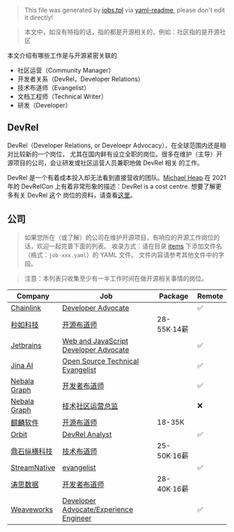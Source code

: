 > This file was generated by [jobs.tpl](jobs.tpl) via [yaml-readme](https://github.com/LinuxSuRen/yaml-readme), please don't edit it directly!

> 本文中，如没有特指的话，指的都是开源相关的，例如：社区指的是开源社区

本文介绍有哪些工作是与开源紧密关联的

* 社区运营（Community Manager）
* 开发者关系（DevRel，Developer Relations）
* 技术布道师（Evangelist）
* 文档工程师（Technical Writer）
* 研发（Developer）

## DevRel
DevRel（Developer Relations, or Develoepr Advocacy），在全球范围内还是相对比较新的一个岗位，
尤其在国内鲜有设立全职的岗位。很多在维护（主导）开源项目的公司，会让研发或社区运营人员兼职地做 DevRel 相关
的工作。

DevRel 是一个有着成本投入却无法看到直接营收的团队。[Michael Heap](https://www.youtube.com/watch?v=tF-yhxOWEck&t=629s)
在 2021 年的 DevRelCon 上有着非常形象的描述：DevRel is a cost centre. 想要了解更多有关 DevRel 这个
岗位的资料，请查看[这里](devrel.md)。

## 公司
> 如果您所在（或了解）的公司在维护开源项目，有响应的开源工作岗位的话，欢迎一起完善下面的列表。
> 收录方式：请在目录 [items](items) 下添加文件名（格式：`job-xxx.yaml`）的 YAML 文件。
> 文件内容请参考其他文件中的字段。

> 注意：本列表只收集至少有一半工作时间在做开源相关事情的岗位。

| Company | Job | Package | Remote |
|---|---|---|---|
| [Chainlink](https://chain.link/) | [Developer Advocate](https://mp.weixin.qq.com/s/cm1JaCi7V8syMBXP54_-7w) |  | :white_check_mark: |
| [秒如科技](http://www.lnjoying.com/) | [开源布道师](https://www.zhipin.com/job_detail/75f964534f24dc6f1XZ_3d2-F1tQ.html) | 28-55K·14薪 |  |
| [Jetbrains](https://www.jetbrains.com) | [Web and JavaScript Developer Advocate](https://www.jetbrains.com/careers/jobs/web-and-javascript-developer-advocate-841/) |  | :white_check_mark: |
| [Jina AI](https://jina.ai/) | [Open Source Technical Evangelist](https://jobs.lever.co/jina-ai) |  | :white_check_mark: |
| [Nebala Graph](https://www.vesoft.com/) | [开发者布道师](https://www.vesoft.com/cn/careers/#operation) |  | :white_check_mark: |
| [Nebala Graph](https://www.vesoft.com/) | [技术社区运营总监](https://www.vesoft.com/cn/careers/#operation) |  | :x: |
| [麒麟软件](https://www.kylinos.cn/) | [开源布道师](https://www.zhipin.com/job_detail/2b774d6d010c392b1Xd-0ty6FVNV.html) | 18-35K |  |
| [Orbit](https://orbit.love/) | [DevRel Analyst](https://developerrelations.com/jobs/devrel-analyst-orbit) |  | :white_check_mark: |
| [鼎石纵横科技](https://www.starrocks.com/) | [技术布道师](https://www.zhipin.com/job_detail/2e3ae0fe37a900c31XVy3N6_EVVQ.html) | 25-50K·16薪 |  |
| [StreamNative](https://streamnative.io/) | [evangelist](https://www.v2ex.com/t/772924) |  | :white_check_mark: |
| [涛思数据](https://www.taosdata.com/) | [开发者布道师](https://www.zhipin.com/job_detail/9fa9fd4cfd10a8da1Xd_2NS0GVRW.html) | 28-40K·16薪 |  |
| [Weaveworks](https://www.weave.works/) | [Developer Advocate/Experience Engineer](https://developerrelations.com/jobs/developer-advocate-experience-engineer-weaveworks) |  | :white_check_mark: |
